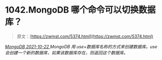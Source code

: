 <!--yml
category: 未分类
date: 0001-01-01 00:00:00
-->

# 1042.MongoDB 哪个命令可以切换数据库？

> 原文：[https://zwmst.com/5374.html](https://zwmst.com/5374.html)

   [ *MongoDB* ](https://zwmst.com/mongodb)*[ <time datetime="2021-10-23T01:28:01+08:00"> 2021-10-22 </time> ](https://zwmst.com/5374.html)  MongoDB 用 use+数据库名称的方式来创建数据库。use 会创建一个新的数据库，如果该数据库存在，则返回这个数据库。*
